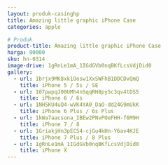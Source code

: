 ```yaml
---
layout: produk-casinghp
title: Amazing little graphic iPhone Case
categories: apple

# Produk
product-title: Amazing little graphic iPhone Case
harga: 90000
sku: hn-0314
image-drive: 1gRnLe1mA_1IGdGVb0nqBKfLcsVdjDid0
gallery:
  - url: 1brjx9MK8xk1Oosw1XxSWFhB1DDCDvQmQ
    title: iPhone 5 / 5s / SE
  - url: 107pwpqJ00UMh4nSqqRH8py5c3qv4tDS5
    title: iPhone 6 / 6s
  - url: 1NHSKU4uQ4-wVK4YA0_DaO-dd24G9mUkK
    title: iPhone 6 Plus / 6s Plus
  - url: 1kWa7aacsona_IBEw2PNvPOeFHH-f6M9H
    title: iPhone 7 / 8
  - url: 1GriakjHn3pECS4-cjGu4kHn-Y6av4KJE
    title: iPhone 7 Plus / 8 Plus
  - url: 1gRnLe1mA_1IGdGVb0nqBKfLcsVdjDid0
    title: iPhone X
---
```

